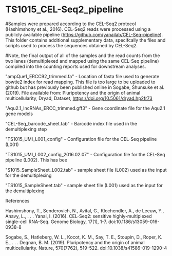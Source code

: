 # TS1015_CEL-Seq2_pipeline

#Samples were prepared according to the CEL-Seq2 protocol (Hashimshony et al., 2016). CEL-Seq2 reads were processed using a publicly available pipeline (https://github.com/yanailab/CEL-Seq-pipeline). This folder contains additional supplementary data, specifcally the files and scripts used to process the sequences obtained by CEL-Seq2. 

#Note, the final output of all of the samples and the read counts from the two lanes (demultiplexed and mapped using the same CEL-Seq pipeline) compiled into the counting reports used for downstream analyses.

"ampQue1_ERCC92_trimmed.fa" - Location of fasta file used to generate bowtie2 index for read mapping. This file is too large to be uploaded to github but has previously been published online in Sogabe, Shunsuke et al. (2019). File available from: Pluripotency and the origin of animal multicellularity, Dryad, Dataset, https://doi.org/10.5061/dryad.hp2fr73

"Aqu2.1_lncRNAs_ERCC_trimmed.gff3" - Gene coordinate file for the Aqu2.1 gene models

"CEL-Seq_barcode_sheet.tab" - Barcode index file used in the demultiplexing step

"TS1015_UMI_L001_config" - Configuration file for the CEL-Seq pipeline (L001)

"TS1015_UMI_L002_config_2016.02.07" - Configuration file for the CEL-Seq pipeline (L002). This has bee

"S1015_SampleSheet_L002.tab" - sample sheet file (L002) used as the input for the demultiplexing

"TS1015_SampleSheet.tab" - sample sheet file (L001) used as the input for the demultiplexing




References


Hashimshony, T., Senderovich, N., Avital, G., Klochendler, A., de Leeuw, Y., Anavy, L., . . . Yanai, I. (2016). CEL-Seq2: sensitive highly-multiplexed single-cell RNA-Seq. Genome Biology, 17(1), 1-7. doi:10.1186/s13059-016-0938-8

Sogabe, S., Hatleberg, W. L., Kocot, K. M., Say, T. E., Stoupin, D., Roper, K. E., . . . Degnan, B. M. (2019). Pluripotency and the origin of animal multicellularity. Nature, 570(7762), 519-522. doi:10.1038/s41586-019-1290-4
